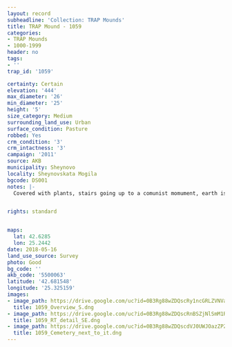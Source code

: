 ```yaml
---
layout: record
subheadline: 'Collection: TRAP Mounds'
title: TRAP Mound - 1059
categories:
- TRAP Mounds
- 1000-1999
header: no
tags:
- ''
trap_id: '1059'

certainty: Certain
elevation: '444'
max_diameter: '26'
min_diameter: '25'
height: '5'
size_category: Medium
surrounding_land_use: Urban
surface_condition: Pasture
robbed: Yes
crm_condition: '3'
crm_intactness: '3'
campaign: '2011'
source: AKB
municipality: Sheynovo
locality: Sheynovskata Mogila
bgcode: DS001
notes: |-
  Covered with plants, stairs going up to a comunist momument, earth is mixed, looks like it has been destroyed but replaced.


rights: standard


maps:
  lat: 42.6285
  lon: 25.2442
date: 2018-05-16
land_use_source: Survey
photo: Good
bg_code: ''
akb_code: '5500063'
latitude: '42.681548'
longitude: '25.325159'
images:
- image_path: https://drive.google.com/uc?id=0B3Rg88wZDQscRy1ncGRLZVNVaFE
  title: 1059_Overview_S.dng
- image_path: https://drive.google.com/uc?id=0B3Rg88wZDQscRnBSZjNlSmM1RmM
  title: 1059_RT_detail_SE.dng
- image_path: https://drive.google.com/uc?id=0B3Rg88wZDQscdVJ0UWJOazZPZE0
  title: 1059_Cemetery_next_to_it.dng
---
```

